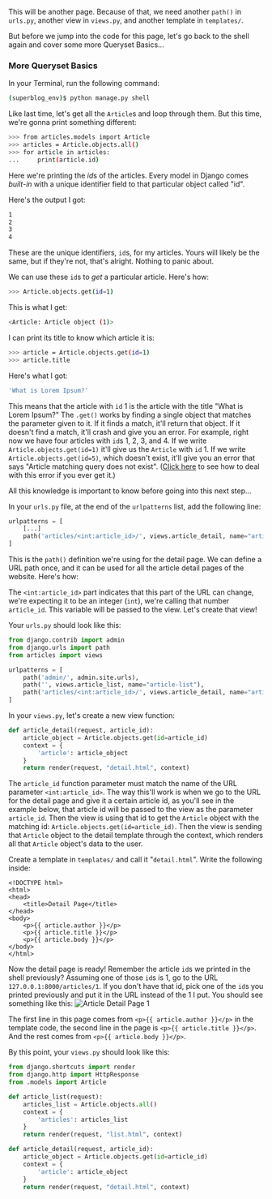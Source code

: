 This will be another page. Because of that, we need another `path()` in `urls.py`, another view in `views.py`, and another template in `templates/`.

But before we jump into the code for this page, let's go back to the shell again and cover some more Queryset Basics...

### More Queryset Basics

In your Terminal, run the following command:

```bash
(superblog_env)$ python manage.py shell
```

Like last time, let's get all the `Article`s and loop through them. But this time, we're gonna print something different:

```bash
>>> from articles.models import Article
>>> articles = Article.objects.all()
>>> for article in articles:
...     print(article.id)
```

Here we're printing the *id*s of the articles. Every model in Django comes _built-in_ with a unique identifier field to that particular object called "id".

Here's the output I got:

```bash
1
2
3
4
```

These are the unique identifiers, `id`s, for my articles. Yours will likely be the same, but if they're not, that's alright. Nothing to panic about.

We can use these `id`s to _get_ a particular article. Here's how:

```bash
>>> Article.objects.get(id=1)
```

This is what I get:

```bash
<Article: Article object (1)>
```

I can print its title to know which article it is:

```bash
>>> article = Article.objects.get(id=1)
>>> article.title
```

Here's what I got:

```bash
'What is Lorem Ipsum?'
```

This means that the article with `id` 1 is the article with the title "What is Lorem Ipsum?" The `.get()` works by finding a single object that matches the parameter given to it. If it finds a match, it'll return that object. If it doesn't find a match, it'll crash and give you an error. For example, right now we have four articles with `id`s 1, 2, 3, and 4. If we write `Article.objects.get(id=1)` it'll give us the `Article` with `id` 1. If we write `Article.objects.get(id=5)`, which doesn't exist, it'll give you an error that says "Article matching query does not exist". ([Click here](https://stackoverflow.com/a/33119661/5292188) to see how to deal with this error if you ever get it.)

All this knowledge is important to know before going into this next step...

In your `urls.py` file, at the end of the `urlpatterns` list, add the following line:

```python
urlpatterns = [
    [...]
    path('articles/<int:article_id>/', views.article_detail, name="article-detail"),
]
```

This is the `path()` definition we're using for the detail page. We can define a URL path once, and it can be used for all the article detail pages of the website. Here's how:

The `<int:article_id>` part indicates that this part of the URL can change, we're expecting it to be an integer (`int`), we're calling that number `article_id`. This variable will be passed to the view. Let's create that view!

Your `urls.py` should look like this:

```python
from django.contrib import admin
from django.urls import path
from articles import views

urlpatterns = [
    path('admin/', admin.site.urls),
    path('', views.article_list, name="article-list"),
    path('articles/<int:article_id>/', views.article_detail, name="article-detail"),
]
```

In your `views.py`, let's create a new view function:

```python
def article_detail(request, article_id):
    article_object = Article.objects.get(id=article_id)
    context = {
        'article': article_object
    }
    return render(request, "detail.html", context)
```

The `article_id` function parameter must match the name of the URL parameter `<int:article_id>`. The way this'll work is when we go to the URL for the detail page and give it a certain article id, as you'll see in the example below, that article id will be passed to the view as the parameter `article_id`. Then the view is using that id to get the `Article` object with the matching id: `Article.objects.get(id=article_id)`. Then the view is sending that `Article` object to the detail template through the context, which renders all that `Article` object's data to the user.

Create a template in `templates/` and call it "`detail.html`". Write the following inside:

```django
<!DOCTYPE html>
<html>
<head>
    <title>Detail Page</title>
</head>
<body>
    <p>{{ article.author }}</p>
    <p>{{ article.title }}</p>
    <p>{{ article.body }}</p>
</body>
</html>
```

Now the detail page is ready! Remember the article `id`s we printed in the shell previously? Assuming one of those `id`s is 1, go to the URL `127.0.0.1:8000/articles/1`. If you don't have that id, pick one of the `id`s you printed previously and put it in the URL instead of the 1 I put. You should see something like this:
![Article Detail Page 1](https://i.imgur.com/3UszEgQ.png)

The first line in this page comes from `<p>{{ article.author }}</p>` in the template code, the second line in the page is `<p>{{ article.title }}</p>`. And the rest comes from `<p>{{ article.body }}</p>`.

By this point, your `views.py` should look like this:

```python
from django.shortcuts import render
from django.http import HttpResponse
from .models import Article

def article_list(request):
    articles_list = Article.objects.all()
    context = {
        'articles': articles_list
    }
    return render(request, "list.html", context)

def article_detail(request, article_id):
    article_object = Article.objects.get(id=article_id)
    context = {
        'article': article_object
    }
    return render(request, "detail.html", context)
```
